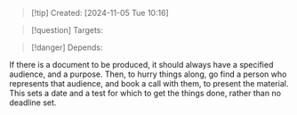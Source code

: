 
>[!tip] Created: [2024-11-05 Tue 10:16]

>[!question] Targets: 

>[!danger] Depends: 

If there is a document to be produced, it should always have a specified audience, and a purpose.
Then, to hurry things along, go find a person who represents that audience, and book a call with them, to present the material.  This sets a date and a test for which to get the things done, rather than no deadline set.